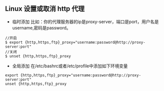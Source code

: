 ## Linux 设置或取消 http 代理

- 临时添加
比如：你的代理服务器的ip是proxy-server，端口是port，用户名是username,密码是password。

```shell
//开启
$ export {http,https,ftp}_proxy="username:password@http://proxy-server:port"
//关闭
$ unset {http,https,ftp}_proxy
```

- 全局添加 在/etc/bashrc或者/etc/profile中添加如下环境变量
```shell
export {http,https,ftp}_proxy="username:password@http://proxy-server:port"
unset {http,https,ftp}_proxy
```

